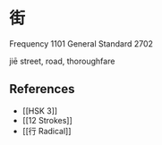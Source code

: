 # 街
Frequency 1101
General Standard 2702

jiē
street, road, thoroughfare

## References
- [[HSK 3]]
- [[12 Strokes]]
- [[行 Radical]]